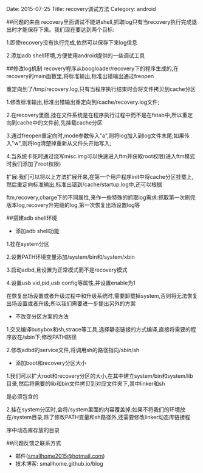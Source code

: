 Date: 2015-07-25
Title: recovery调试方法
Category: android

##问题的来由
recovery里面调试不能进shell,抓取log只有当recovery执行完成退出时才能保存下来。我们现在要达到两个目标:

1.即使recovery没有执行完成,依然可以保存下来log信息

2.添加adb shell环境,方便使用android提供的一些调试工具


##修改log机制
recovery程序从boogloader/recovery下的程序生成的,在recovery的main函数里,将标准输出,标准出错输出通过freopen

重定向到了/tmp/recovery.log,只有当程序执行结束时会将文件拷贝到cache分区

1.修改标准输出,标准出错输出重定向到/cache/recovery.log文件;

2.在recovery里面,挂在文件系统是在程序执行过程中而不是在fstab中,所以重定向到cache中的文件前,先挂载cache分区

3.通过freopen重定向时,mode参数传入"a",则将log加入到log文件末尾;如果传入"w",则将log清楚掉重新从文件头开始写入;

4.当系统卡死时通过烧写misc.img可以快速进入ftm并获取root权限(进入ftm模式时我们添加了root权限)

扩展:我们可以将以上方法扩展开来,在第一个用户程序init中将cache分区挂载上,然后重定向标准输出,标准出错到/cache/startup.log中,还可以根据

ftm,recovery,charge下的不同属性,来作一些特殊的抓取log需求:抓取第一次刷完版本log,recovery升完级的log,第一次恢复出场设置log等

##搭建adb shell环境
* 添加adb shell功能

1.挂在system分区

2.设置PATH环境变量添加/system/bin和/system/xbin

3.启动adbd,且设置为正常模式而不是recovery模式

4.设置usb vid,pid,usb config等属性,并设置enable为1

在恢复出场设置或者升级过程中和升级系统时,需要卸载掉system,否则将无法恢复出场设置或者升级;所以我们需要进一步提出另外的方案

* 不改变分区方案的方法

1.交叉编译busybox和sh,strace等工具,选择静态链接的方式编译,直接将需要的程序放在/sbin下;修改PATH路径

2.修改adbd的service文件,将调用sh的路径指向/sbin/sh

* 添加boot和recovery分区大小

1.我们可以扩大root和recovery分区的大小,在其中建立system/bin和system/lib目录,然后将需要的lib和bin文件拷贝到对应文件夹下,其中linker和sh

是必须包含的

2.挂在system分区时,会将/system里面的内容覆盖掉;如果不将我们的环境放在/system目录,除了修改PATH变量和sh路径外,还需要修改linker动态库链接程

序中动态库存放的目录

##问题反馈之联系方式
* 邮件(smallhome2015@hotmail.com)
* 技术博客: smallhome.github.io/blog
